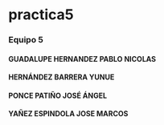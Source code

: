 # practica5
### Equipo 5
#### GUADALUPE HERNANDEZ PABLO NICOLAS
#### HERNÁNDEZ BARRERA YUNUE
#### PONCE PATIÑO JOSÉ ÁNGEL
#### YAÑEZ ESPINDOLA JOSE MARCOS

